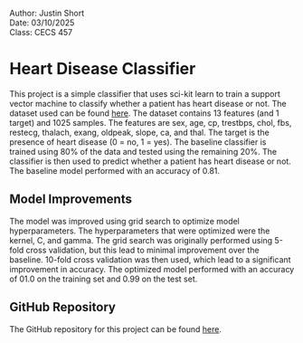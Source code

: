 Author: Justin Short  
Date: 03/10/2025  
Class: CECS 457  

# Heart Disease Classifier
This project is a simple classifier that uses sci-kit learn to train a support vector machine to classify whether a patient has heart disease or not. The dataset used can be found [here](https://www.kaggle.com/datasets/johnsmith88/heart-disease-dataset). The dataset contains 13 features (and 1 target) and 1025 samples. The features are sex, age, cp, trestbps, chol, fbs, restecg, thalach, exang, oldpeak, slope, ca, and thal. The target is the presence of heart disease (0 = no, 1 = yes). The baseline classifier is trained using 80% of the data and tested using the remaining 20%. The classifier is then used to predict whether a patient has heart disease or not. The baseline model performed with an accuracy of 0.81.  

## Model Improvements
The model was improved using grid search to optimize model hyperparameters. The hyperparameters that were optimized were the kernel, C, and gamma. The grid search was originally performed using 5-fold cross validation, but this lead to minimal improvement over the baseline. 10-fold cross validation was then used, which lead to a significant improvement in accuracy. The optimized model performed with an accuracy of 01.0 on the training set and 0.99 on the test set.


## GitHub Repository
The GitHub repository for this project can be found [here](https://github.com/jnshort/heart_disease_classifier).